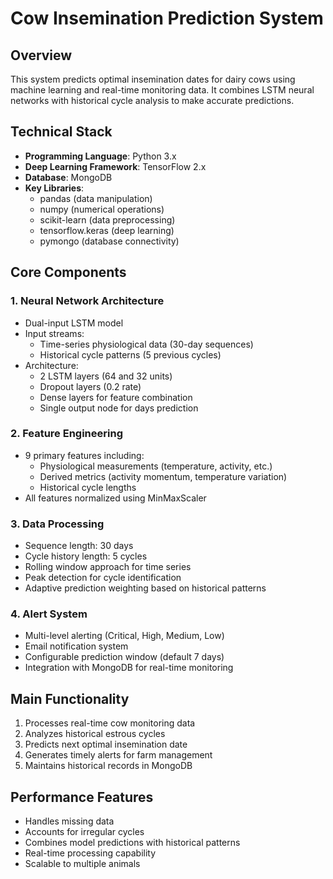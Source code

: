 # Cow Insemination Prediction System

## Overview
This system predicts optimal insemination dates for dairy cows using machine learning and real-time monitoring data. It combines LSTM neural networks with historical cycle analysis to make accurate predictions.

## Technical Stack
- **Programming Language**: Python 3.x
- **Deep Learning Framework**: TensorFlow 2.x
- **Database**: MongoDB
- **Key Libraries**: 
  - pandas (data manipulation)
  - numpy (numerical operations)
  - scikit-learn (data preprocessing)
  - tensorflow.keras (deep learning)
  - pymongo (database connectivity)

## Core Components

### 1. Neural Network Architecture
- Dual-input LSTM model
- Input streams:
  - Time-series physiological data (30-day sequences)
  - Historical cycle patterns (5 previous cycles)
- Architecture:
  - 2 LSTM layers (64 and 32 units)
  - Dropout layers (0.2 rate)
  - Dense layers for feature combination
  - Single output node for days prediction

### 2. Feature Engineering
- 9 primary features including:
  - Physiological measurements (temperature, activity, etc.)
  - Derived metrics (activity momentum, temperature variation)
  - Historical cycle lengths
- All features normalized using MinMaxScaler

### 3. Data Processing
- Sequence length: 30 days
- Cycle history length: 5 cycles
- Rolling window approach for time series
- Peak detection for cycle identification
- Adaptive prediction weighting based on historical patterns

### 4. Alert System
- Multi-level alerting (Critical, High, Medium, Low)
- Email notification system
- Configurable prediction window (default 7 days)
- Integration with MongoDB for real-time monitoring

## Main Functionality
1. Processes real-time cow monitoring data
2. Analyzes historical estrous cycles
3. Predicts next optimal insemination date
4. Generates timely alerts for farm management
5. Maintains historical records in MongoDB

## Performance Features
- Handles missing data
- Accounts for irregular cycles
- Combines model predictions with historical patterns
- Real-time processing capability
- Scalable to multiple animals
